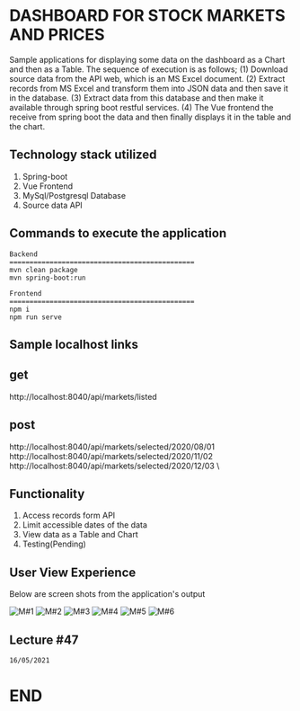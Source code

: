 # DASHBOARD FOR STOCK MARKETS AND PRICES

Sample applications for displaying some data on the dashboard as a Chart and then as a Table. The sequence of execution is as follows; (1) Download source data from the API web, which is an MS Excel document. (2) Extract records from MS Excel and transform them into JSON data and then save it in the database. (3) Extract data from this database and then make it available through spring boot restful services. (4) The Vue frontend the receive from spring boot the data and then finally displays it in the table and the chart.

## Technology stack utilized

1. Spring-boot
2. Vue Frontend
3. MySql/Postgresql Database
4. Source data API

## Commands to execute the application

```
Backend
==============================================
mvn clean package
mvn spring-boot:run

Frontend
==============================================
npm i
npm run serve

```

## Sample localhost links

## get

http://localhost:8040/api/markets/listed

## post

http://localhost:8040/api/markets/selected/2020/08/01 \
http://localhost:8040/api/markets/selected/2020/11/02 \
http://localhost:8040/api/markets/selected/2020/12/03 \


## Functionality

1. Access records form API
2. Limit accessible dates of the data
3. View data as a Table and Chart
4. Testing(Pending)

## User View Experience

Below are screen shots from the application's output

![ M#1 ](https://github.com/LINOSNCHENA/Markets-and-stocks-prices-dashboard/blob/main/UxViews/page1.png)
![ M#2 ](https://github.com/LINOSNCHENA/Markets-and-stocks-prices-dashboard/blob/main/UxViews/page2.png)
![ M#3 ](https://github.com/LINOSNCHENA/Markets-and-stocks-prices-dashboard/blob/main/UxViews/page3.png)
![ M#4 ](https://github.com/LINOSNCHENA/Markets-and-stocks-prices-dashboard/blob/main/UxViews/page4.png)
![ M#5 ](https://github.com/LINOSNCHENA/Markets-and-stocks-prices-dashboard/blob/main/UxViews/page5.png)
![ M#6 ](https://github.com/LINOSNCHENA/Markets-and-stocks-prices-dashboard/blob/main/UxViews/page6.png)


## Lecture #47


```
16/05/2021

```
# END